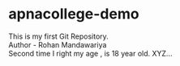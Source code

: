 # apnacollege-demo
This is my first Git Repository.
<br/>
Author - Rohan Mandawariya
<br/>
Second time I right my age , is 18 year old.
XYZ...

